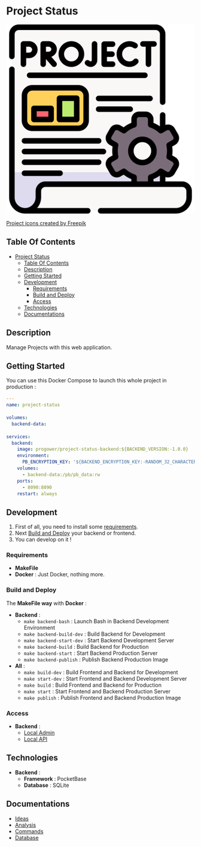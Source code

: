 # Project Status

![Icon](./icon.png)

[Project icons created by Freepik](https://www.flaticon.com/free-icons/project)

## Table Of Contents

- [Project Status](#project-status)
  - [Table Of Contents](#table-of-contents)
  - [Description](#description)
  - [Getting Started](#getting-started)
  - [Development](#development)
    - [Requirements](#requirements)
    - [Build and Deploy](#build-and-deploy)
    - [Access](#access)
  - [Technologies](#technologies)
  - [Documentations](#documentations)

## Description

Manage Projects with this web application.

## Getting Started

You can use this Docker Compose to launch this whole project in production :

```yaml
---
name: project-status

volumes:
  backend-data:

services:
  backend:
    image: progower/project-status-backend:${BACKEND_VERSION:-1.0.0}
    environment:
      PB_ENCRYPTION_KEY: '${BACKEND_ENCRYPTION_KEY:-RANDOM_32_CHARACTERS}'
    volumes:
      - backend-data:/pb/pb_data:rw
    ports:
      - 8090:8090
    restart: always
```

## Development

1) First of all, you need to install some [requirements](#requirements).
2) Next [Build and Deploy](#build-and-deploy) your backend or frontend.
3) You can develop on it !

### Requirements

- **MakeFile**
- **Docker** : Just Docker, nothing more.

### Build and Deploy

The **MakeFile way** with **Docker** :

- **Backend** :
  - `make backend-bash` : Launch Bash in Backend Development Environment
  - `make backend-build-dev` : Build Backend for Development
  - `make backend-start-dev` : Start Backend Development Server
  - `make backend-build` : Build Backend for Production
  - `make backend-start` : Start Backend Production Server
  - `make backend-publish` : Publish Backend Production Image
- **All** :
  - `make build-dev` : Build Frontend and Backend for Development
  - `make start-dev` : Start Frontend and Backend Development Server
  - `make build` : Build Frontend and Backend for Production
  - `make start` : Start Frontend and Backend Production Server
  - `make publish` : Publish Frontend and Backend Production Image

### Access

- **Backend** :
  - [Local Admin](http://localhost:8090/_/)
  - [Local API](http://localhost:8090/api/)

## Technologies

- **Backend** :
  - **Framework** : PocketBase
  - **Database** : SQLite

## Documentations

- [Ideas](./docs/ideas.md)
- [Analysis](./docs/analysis.md)
- [Commands](./docs/commands.md)
- [Database](./docs/database.md)
